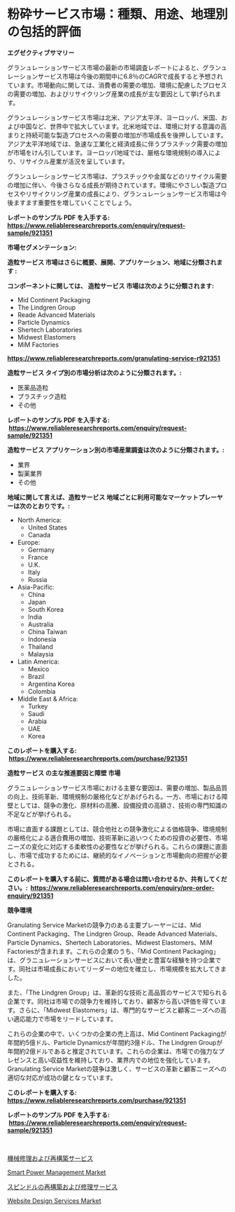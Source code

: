 <p><h1>粉砕サービス市場：種類、用途、地理別の包括的評価</h1></p><p><strong>エグゼクティブサマリー</strong></p>
<p><p>グランュレーションサービス市場の最新の市場調査レポートによると、グランュレーションサービス市場は今後の期間中に6.8％のCAGRで成長すると予想されています。市場動向に関しては、消費者の需要の増加、環境に配慮したプロセスの需要の増加、およびリサイクリング産業の成長が主な要因として挙げられます。</p><p>グランュレーションサービス市場は北米、アジア太平洋、ヨーロッパ、米国、および中国など、世界中で拡大しています。北米地域では、環境に対する意識の高まりと持続可能な製造プロセスへの需要の増加が市場成長を後押ししています。アジア太平洋地域では、急速な工業化と経済成長に伴うプラスチック需要の増加が市場をけん引しています。ヨーロッパ地域では、厳格な環境規制の導入により、リサイクル産業が活況を呈しています。</p><p>グランュレーションサービス市場は、プラスチックや金属などのリサイクル需要の増加に伴い、今後さらなる成長が期待されています。環境にやさしい製造プロセスやリサイクリング産業の成長により、グランュレーションサービス市場は今後ますます重要性を増していくことでしょう。</p></p>
<p><strong>レポートのサンプル PDF を入手する: <a href="https://www.reliableresearchreports.com/enquiry/request-sample/921351">https://www.reliableresearchreports.com/enquiry/request-sample/921351</a></strong></p>
<p><strong>市場セグメンテーション:</strong></p>
<p><strong> 造粒サービス 市場はさらに概要、展開、アプリケーション、地域に分類されます :</strong></p>
<p><strong>コンポーネントに関しては、 造粒サービス 市場は次のように分類されます: &nbsp;</strong></p>
<p><ul><li>Mid Continent Packaging</li><li>The Lindgren Group</li><li>Reade Advanced Materials</li><li>Particle Dynamics</li><li>Shertech Laboratories</li><li>Midwest Elastomers</li><li>MiM Factories</li></ul></p>
<p><strong><a href="https://www.reliableresearchreports.com/granulating-service-r921351">https://www.reliableresearchreports.com/granulating-service-r921351</a></strong></p>
<p><strong> 造粒サービス タイプ別の市場分析は次のように分類されます。:</strong></p>
<p><ul><li>医薬品造粒</li><li>プラスチック造粒</li><li>その他</li></ul></p>
<p><strong>レポートのサンプル PDF を入手する: &nbsp;<a href="https://www.reliableresearchreports.com/enquiry/request-sample/921351">https://www.reliableresearchreports.com/enquiry/request-sample/921351</a></strong></p>
<p><strong> 造粒サービス アプリケーション別の市場産業調査は次のように分類されます。:</strong></p>
<p><ul><li>業界</li><li>製薬業界</li><li>その他</li></ul></p>
<p><strong>地域に関して言えば、造粒サービス 地域ごとに利用可能なマーケットプレーヤーは次のとおりです。:</strong></p>
<p><ul>
    <li>
        North America:
        <ul>
            <li>United States</li>
            <li>Canada</li>
        </ul>
    </li>
    <li>
        Europe:
        <ul>
            <li>Germany</li>
            <li>France</li>
            <li>U.K.</li>
            <li>Italy</li>
            <li>Russia</li>
        </ul>
    </li>
    <li>
        Asia-Pacific:
        <ul>
            <li>China</li>
            <li>Japan</li>
            <li>South Korea</li>
            <li>India</li>
            <li>Australia</li>
            <li>China Taiwan</li>
            <li>Indonesia</li>
            <li>Thailand</li>
            <li>Malaysia</li>
        </ul>
    </li>
    <li>
        Latin America:
        <ul>
            <li>Mexico</li>
            <li>Brazil</li>
            <li>Argentina Korea</li>
            <li>Colombia</li>
        </ul>
    </li>
    <li>
        Middle East & Africa:
        <ul>
            <li>Turkey</li>
            <li>Saudi</li>
            <li>Arabia</li>
            <li>UAE</li>
            <li>Korea</li>
        </ul>
    </li>
    </ul></p>
<p><strong>このレポートを購入する: &nbsp;<a href="https://www.reliableresearchreports.com/purchase/921351">https://www.reliableresearchreports.com/purchase/921351</a></strong></p>
<p><strong>造粒サービス の主な推進要因と障壁 市場</strong></p>
<p><p>グラニュレーションサービス市場における主要な要因は、需要の増加、製品品質の向上、技術革新、環境規制の厳格化などがあげられる。一方、市場における障壁としては、競争の激化、原材料の高騰、設備投資の高額さ、技術の専門知識の不足などが挙げられる。</p><p>市場に直面する課題としては、競合他社との競争激化による価格競争、環境規制の厳格化による適合費用の増加、技術革新に追いつくための投資の必要性、市場ニーズの変化に対応する柔軟性の必要性などが挙げられる。これらの課題に直面し、市場で成功するためには、継続的なイノベーションと市場動向の把握が必要とされる。</p></p>
<p><strong>このレポートを購入する前に、質問がある場合は問い合わせるか、共有してください。:&nbsp; <a href="https://www.reliableresearchreports.com/enquiry/pre-order-enquiry/921351">https://www.reliableresearchreports.com/enquiry/pre-order-enquiry/921351</a></strong></p>
<p><strong>競争環境</strong></p>
<p><p>Granulating Service Marketの競争力のある主要プレーヤーには、Mid Continent Packaging、The Lindgren Group、Reade Advanced Materials、Particle Dynamics、Shertech Laboratories、Midwest Elastomers、MiM Factoriesが含まれます。これらの企業のうち、「Mid Continent Packaging」は、グラニュレーションサービスにおいて長い歴史と豊富な経験を持つ企業です。同社は市場成長においてリーダーの地位を確立し、市場規模を拡大してきました。</p><p>また、「The Lindgren Group」は、革新的な技術と高品質のサービスで知られる企業です。同社は市場での競争力を維持しており、顧客から高い評価を得ています。さらに、「Midwest Elastomers」は、専門的なサービスと顧客ニーズへの高い適応能力で市場をリードしています。</p><p>これらの企業の中で、いくつかの企業の売上高は、Mid Continent Packagingが年間約5億ドル、Particle Dynamicsが年間約3億ドル、The Lindgren Groupが年間約2億ドルであると推定されています。これらの企業は、市場での強力なプレゼンスと高い収益性を維持しており、業界内での地位を強化しています。Granulating Service Marketの競争は激しく、サービスの革新と顧客ニーズへの適切な対応が成功の鍵となっています。</p></p>
<p><strong>このレポートを購入する: &nbsp; <a href="https://www.reliableresearchreports.com/purchase/921351">https://www.reliableresearchreports.com/purchase/921351</a></strong></p>
<p><strong>レポートのサンプル PDF を入手する: &nbsp;<a href="https://www.reliableresearchreports.com/enquiry/request-sample/921351">https://www.reliableresearchreports.com/enquiry/request-sample/921351</a></strong><strong></strong></p>
<p>&nbsp;</p>
<p><p><a href="https://github.com/roulaayoub-saad/Market-Research-Report-List-1/blob/main/445062280237.md">機械修理および再構築サービス</a></p><p><a href="https://github.com/arionmp/Market-Research-Report-List-3/blob/main/smart-power-management-market.md">Smart Power Management Market</a></p><p><a href="https://github.com/schmahlson/Market-Research-Report-List-1/blob/main/446159780238.md">スピンドルの再構築および修理サービス</a></p><p><a href="https://github.com/SheilaBruen2023/Market-Research-Report-List-1/blob/main/website-design-services-market.md">Website Design Services Market</a></p></p>